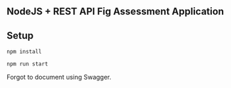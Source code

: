 
## NodeJS + REST API Fig Assessment Application

## Setup

```
npm install

npm run start

```


Forgot to document using Swagger.
